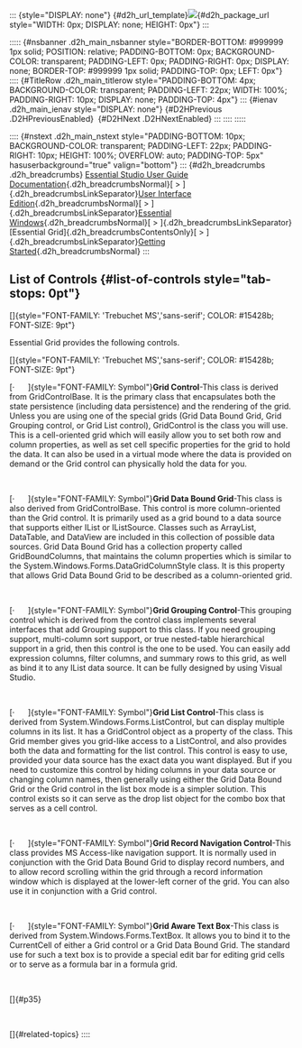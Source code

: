 ::: {style="DISPLAY: none"}
[](ms-xhelp:///?Id=d2h_url_template){#d2h_url_template}![](!package_url!){#d2h_package_url style="WIDTH: 0px; DISPLAY: none; HEIGHT: 0px"}
:::

::::: {#nsbanner .d2h_main_nsbanner style="BORDER-BOTTOM: #999999 1px solid; POSITION: relative; PADDING-BOTTOM: 0px; BACKGROUND-COLOR: transparent; PADDING-LEFT: 0px; PADDING-RIGHT: 0px; DISPLAY: none; BORDER-TOP: #999999 1px solid; PADDING-TOP: 0px; LEFT: 0px"}
:::: {#TitleRow .d2h_main_titlerow style="PADDING-BOTTOM: 4px; BACKGROUND-COLOR: transparent; PADDING-LEFT: 22px; WIDTH: 100%; PADDING-RIGHT: 10px; DISPLAY: none; PADDING-TOP: 4px"}
::: {#ienav .d2h_main_ienav style="DISPLAY: none"}
[](ms-xhelp:///?Id=983dde6f-2138-428e-ab37-6e0032c4d9de){#D2HPrevious .D2HPreviousEnabled}  [](ms-xhelp:///?Id=bf2d70d7-33dc-4c67-a55d-4fcf8d51dc2b){#D2HNext .D2HNextEnabled}
:::
::::
:::::

:::: {#nstext .d2h_main_nstext style="PADDING-BOTTOM: 10px; BACKGROUND-COLOR: transparent; PADDING-LEFT: 22px; PADDING-RIGHT: 10px; HEIGHT: 100%; OVERFLOW: auto; PADDING-TOP: 5px" hasuserbackground="true" valign="bottom"}
::: {#d2h_breadcrumbs .d2h_breadcrumbs}
[Essential Studio User Guide Documentation](ms-xhelp:///?Id=12457748-09e3-4d74-a240-8e049cedf030){.d2h_breadcrumbsNormal}[ \> ]{.d2h_breadcrumbsLinkSeparator}[User Interface Edition](ms-xhelp:///?Id=c29296b7-531c-413b-a0ec-488ca1f7f669){.d2h_breadcrumbsNormal}[ \> ]{.d2h_breadcrumbsLinkSeparator}[Essential Windows](ms-xhelp:///?Id=e60759d8-47a4-4570-9d7a-16a68d63f2ea){.d2h_breadcrumbsNormal}[ \> ]{.d2h_breadcrumbsLinkSeparator}[Essential Grid]{.d2h_breadcrumbsContentsOnly}[ \> ]{.d2h_breadcrumbsLinkSeparator}[Getting Started](ms-xhelp:///?Id=c52dd0c5-bab1-416e-8b27-3f2be113aa2c){.d2h_breadcrumbsNormal}
:::

## List of Controls {#list-of-controls style="tab-stops: 0pt"}

[]{style="FONT-FAMILY: 'Trebuchet MS','sans-serif'; COLOR: #15428b; FONT-SIZE: 9pt"} 

Essential Grid provides the following controls.

[]{style="FONT-FAMILY: 'Trebuchet MS','sans-serif'; COLOR: #15428b; FONT-SIZE: 9pt"} 

[·      ]{style="FONT-FAMILY: Symbol"}**Grid Control**-This class is derived from GridControlBase. It is the primary class that encapsulates both the state persistence (including data persistence) and the rendering of the grid. Unless you are using one of the special grids (Grid Data Bound Grid, Grid Grouping control, or Grid List control), GridControl is the class you will use. This is a cell-oriented grid which will easily allow you to set both row and column properties, as well as set cell specific properties for the grid to hold the data. It can also be used in a virtual mode where the data is provided on demand or the Grid control can physically hold the data for you.

 

[·      ]{style="FONT-FAMILY: Symbol"}**Grid Data Bound Grid**-This class is also derived from GridControlBase. This control is more column-oriented than the Grid control. It is primarily used as a grid bound to a data source that supports either IList or IListSource. Classes such as ArrayList, DataTable, and DataView are included in this collection of possible data sources. Grid Data Bound Grid has a collection property called GridBoundColumns, that maintains the column properties which is similar to the System.Windows.Forms.DataGridColumnStyle class. It is this property that allows Grid Data Bound Grid to be described as a column-oriented grid.

 

[·      ]{style="FONT-FAMILY: Symbol"}**Grid Grouping Control**-This grouping control which is derived from the control class implements several interfaces that add Grouping support to this class. If you need grouping support, multi-column sort support, or true nested-table hierarchical support in a grid, then this control is the one to be used. You can easily add expression columns, filter columns, and summary rows to this grid, as well as bind it to any IList data source. It can be fully designed by using Visual Studio.

 

[·      ]{style="FONT-FAMILY: Symbol"}**Grid List Control**-This class is derived from System.Windows.Forms.ListControl, but can display multiple columns in its list. It has a GridControl object as a property of the class. This Grid member gives you grid-like access to a ListControl, and also provides both the data and formatting for the list control. This control is easy to use, provided your data source has the exact data you want displayed. But if you need to customize this control by hiding columns in your data source or changing column names, then generally using either the Grid Data Bound Grid or the Grid control in the list box mode is a simpler solution. This control exists so it can serve as the drop list object for the combo box that serves as a cell control.

 

[·      ]{style="FONT-FAMILY: Symbol"}**Grid Record Navigation Control**-This class provides MS Access-like navigation support. It is normally used in conjunction with the Grid Data Bound Grid to display record numbers, and to allow record scrolling within the grid through a record information window which is displayed at the lower-left corner of the grid. You can also use it in conjunction with a Grid control.

 

[·      ]{style="FONT-FAMILY: Symbol"}**Grid Aware Text Box**-This class is derived from System.Windows.Forms.TextBox. It allows you to bind it to the CurrentCell of either a Grid control or a Grid Data Bound Grid. The standard use for such a text box is to provide a special edit bar for editing grid cells or to serve as a formula bar in a formula grid.

 

[]{#p35} 

 

[]{#related-topics}
::::
